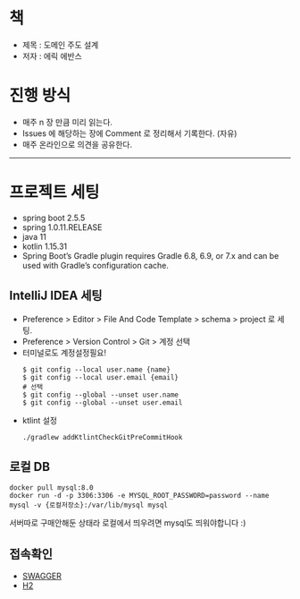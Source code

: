# 책

- 제목 : 도메인 주도 설계
- 저자 : 에릭 에반스

# 진행 방식

- 매주 n 장 만큼 미리 읽는다.
- Issues 에 해당하는 장에 Comment 로 정리해서 기록한다. (자유)
- 매주 온라인으로 의견을 공유한다.

----

# 프로젝트 세팅

- spring boot 2.5.5
- spring 1.0.11.RELEASE
- java 11
- kotlin 1.15.31
- Spring Boot’s Gradle plugin requires Gradle 6.8, 6.9, or 7.x and can be used with Gradle’s configuration cache.

## IntelliJ IDEA 세팅

- Preference > Editor > File And Code Template > schema > project 로 세팅.
- Preference > Version Control > Git > 계정 선택
- 터미널로도 계정설정필요!
    ```shell
    $ git config --local user.name {name}
    $ git config --local user.email {email}
    # 선택
    $ git config --global --unset user.name
    $ git config --global --unset user.email
    ```
- ktlint 설정
  ```shell
  ./gradlew addKtlintCheckGitPreCommitHook
  ```

## 로컬 DB

```shell
docker pull mysql:8.0
docker run -d -p 3306:3306 -e MYSQL_ROOT_PASSWORD=password --name mysql -v {로컬저장소}:/var/lib/mysql mysql
```

서버따로 구매안해둔 상태라 로컬에서 띄우려면 mysql도 띄워야합니다 :)

## 접속확인

- [SWAGGER](http://localhost:10001/swagger-ui/index.html)
- [H2](http://localhost:10001/h2-console/)

